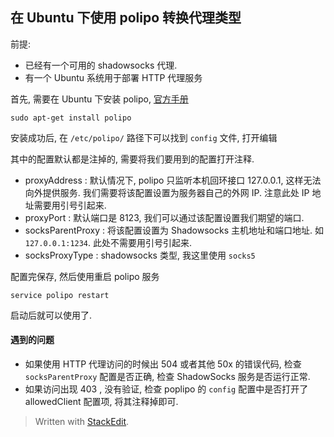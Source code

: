 
## 在 Ubuntu 下使用 polipo 转换代理类型

前提:

* 已经有一个可用的 shadowsocks 代理.
* 有一个 Ubuntu 系统用于部署 HTTP 代理服务

首先, 需要在 Ubuntu 下安装 polipo, [官方手册](http://www.pps.univ-paris-diderot.fr/~jch/software/polipo/polipo.html)  
```
sudo apt-get install polipo
```

安装成功后, 在 `/etc/polipo/` 路径下可以找到 `config` 文件, 打开编辑

其中的配置默认都是注掉的, 需要将我们要用到的配置打开注释.

* proxyAddress : 默认情况下, polipo 只监听本机回环接口 127.0.0.1, 这样无法向外提供服务. 我们需要将该配置设置为服务器自己的外网 IP. 注意此处 IP 地址需要用引号引起来.
* proxyPort : 默认端口是 8123, 我们可以通过该配置设置我们期望的端口.
* socksParentProxy : 将该配置设置为 Shadowsocks 主机地址和端口地址. 如 `127.0.0.1:1234`. 此处不需要用引号引起来.
* socksProxyType : shadowsocks 类型, 我这里使用 `socks5`


配置完保存, 然后使用重启 polipo 服务
```
service polipo restart
```

启动后就可以使用了. 


#### 遇到的问题

* 如果使用 HTTP 代理访问的时候出 504 或者其他 50x 的错误代码, 检查 `socksParentProxy` 配置是否正确, 检查 ShadowSocks 服务是否运行正常.
* 如果访问出现 403 , 没有验证, 检查 poplipo 的 `config` 配置中是否打开了 allowedClient 配置项, 将其注释掉即可.




> Written with [StackEdit](https://stackedit.io/).
